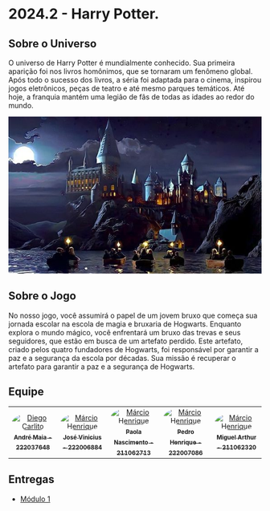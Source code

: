 # 2024.2 - Harry Potter.

## Sobre o Universo
O universo de Harry Potter é mundialmente conhecido. Sua primeira aparição foi nos livros homônimos, que se tornaram um fenômeno global. Após todo o sucesso dos livros, a séria foi adaptada para o cinema, inspirou jogos eletrônicos, peças de teatro e até mesmo parques temáticos. Até hoje, a franquia mantém uma legião de fãs de todas as idades ao redor do mundo.

<div align="center"><img src="docs/images/hogwarts.jpg" height=auto width=auto></div>

## Sobre o Jogo
No nosso jogo, você assumirá o papel de um jovem bruxo que começa sua jornada escolar na escola de magia e bruxaria de Hogwarts. Enquanto explora o mundo mágico, você enfrentará um bruxo das trevas e seus seguidores, que estão em busca de um artefato perdido. Este artefato, criado pelos quatro fundadores de Hogwarts, foi responsável por garantir a paz e a segurança da escola por décadas. Sua missão é recuperar o artefato para garantir a paz e a segurança de Hogwarts.

## Equipe
<center>
<table>
  <tr>
    <td align="center">
      <a href="https://github.com/andre-maia51">
        <img src="https://github.com/andre-maia51.png" width="190" style="border-radius: 50%;" alt="Diego Carlito"/>
        <br/><sub><b>André Maia - 222037648</b></sub>
      </a>
    </td>
    <td align="center">
      <a href="https://github.com/JoseViniciusQueiroz">
        <img src="https://github.com/JoseViniciusQueiroz.png" width="190" style="border-radius: 50%;" alt="Márcio Henrique"/>
        <br/><sub><b>José Vinicius - 222006884</b></sub>
      </a>
    </td>
    <td align="center">
      <a href="https://github.com/paolaalim">
        <img src="https://github.com/paolaalim.png" width="190" style="border-radius: 50%;" alt="Márcio Henrique"/>
        <br/><sub><b>Paola Nascimento - 211062713</b></sub>
      </a>
    </td>
    <td align="center">
      <a href="https://github.com/PhFariaa">
        <img src="https://github.com/PhFariaa.png" width="190" style="border-radius: 50%;" alt="Márcio Henrique"/>
        <br/><sub><b>Pedro Henrique - 222007086</b></sub>
      </a>
    </td>
    <td align="center">
      <a href="https://github.com/zlimaz">
        <img src="https://github.com/zlimaz.png" width="190" style="border-radius: 50%;" alt="Márcio Henrique"/>
        <br/><sub><b>Miguel Arthur - 211062320</b></sub>
      </a>
    </td>
  </tr>
</table>
</center>

## Entregas
* [Módulo 1](docs/modulo1)
